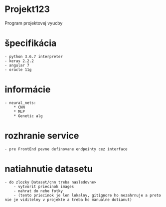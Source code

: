 # Projekt123
Program projektovej vyucby
# špecifikácia
    - python 3.6.7 interpreter
    - keras 2.2.2
    - angular 7
    - oracle 11g 
# informácie
    - neural_nets:
        * CNN 
        * MLP
        * Genetic alg
# rozhranie service
    - pre FrontEnd pevne definovane endpointy cez interface
    
# natiahnutie datasetu
    - do zlozky Dataset/cnn treba nasledovne>
        - vytvorit priecinok images
        - nahrat do neho fotky
        - (tento priecinok je len lokalny, gitignore ho nezahrnuje a preto nie je viditelny v projekte a treba ho manualne dotianut)
